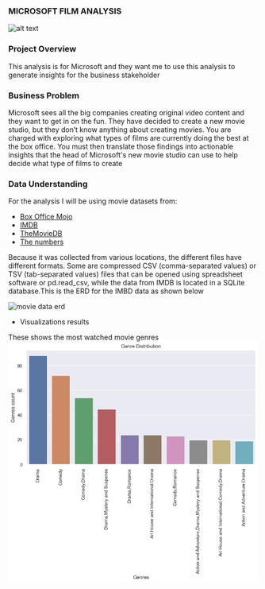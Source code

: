 ### MICROSOFT FILM ANALYSIS


![alt text](poster.jpeg)

### Project Overview
This analysis is for Microsoft and they want me to use this analysis to generate insights for the business stakeholder

### Business Problem
Microsoft sees all the big companies creating original video content and they want to get in on the fun. They have decided to create a new movie studio, but they don’t know anything about creating movies. You are charged with exploring what types of films are currently doing the best at the box office. You must then translate those findings into actionable insights that the head of Microsoft's new movie studio can use to help decide what type of films to create

### Data Understanding
For the analysis I will be using movie datasets from:
- [Box Office Mojo](https://www.boxofficemojo.com)
- [IMDB](https://www.imdb.com/)
- [TheMovieDB](https://www.themoviedb.org/)
- [The numbers](https://www.the-numbers.com/)


Because it was collected from various locations, the different files have different formats. 
Some are compressed CSV (comma-separated values) or TSV (tab-separated values) files that can be opened using spreadsheet software
or pd.read_csv, while the data from IMDB is located in a SQLite database.This is the ERD for the
IMBD data as shown below

![movie data erd](https://raw.githubusercontent.com/learn-co-curriculum/dsc-phase-1-project-v2-4/master/movie_data_erd.jpeg)

- Visualizations results

These shows the most watched movie genres
![alt text](image.png)

